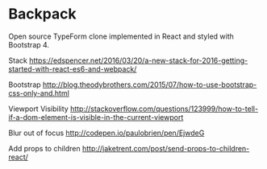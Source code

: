 # Backpack

Open source TypeForm clone implemented in React and styled with Bootstrap 4.

Stack
https://edspencer.net/2016/03/20/a-new-stack-for-2016-getting-started-with-react-es6-and-webpack/

Bootstrap
http://blog.theodybrothers.com/2015/07/how-to-use-bootstrap-css-only-and.html

Viewport Visibility
http://stackoverflow.com/questions/123999/how-to-tell-if-a-dom-element-is-visible-in-the-current-viewport

Blur out of focus
http://codepen.io/paulobrien/pen/EjwdeG

Add props to children
http://jaketrent.com/post/send-props-to-children-react/
